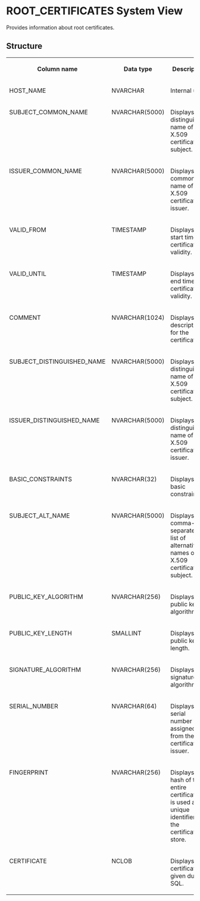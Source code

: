 <!-- loio087f2a01433e4ccca3f707fd9e177f2d -->

# ROOT\_CERTIFICATES System View

Provides information about root certificates.



<a name="loio087f2a01433e4ccca3f707fd9e177f2d__section_iy4_5nw_njb"/>

## Structure


<table>
<tr>
<th valign="top">

Column name



</th>
<th valign="top">

Data type



</th>
<th valign="top">

Description



</th>
</tr>
<tr>
<td valign="top">

HOST\_NAME



</td>
<td valign="top">

NVARCHAR



</td>
<td valign="top">

Internal use.



</td>
</tr>
<tr>
<td valign="top">

SUBJECT\_COMMON\_NAME



</td>
<td valign="top">

NVARCHAR\(5000\)



</td>
<td valign="top">

Displays the distinguished name of the X.509 certificate subject.



</td>
</tr>
<tr>
<td valign="top">

ISSUER\_COMMON\_NAME



</td>
<td valign="top">

NVARCHAR\(5000\)



</td>
<td valign="top">

Displays the common name of the X.509 certificate issuer.



</td>
</tr>
<tr>
<td valign="top">

VALID\_FROM



</td>
<td valign="top">

TIMESTAMP



</td>
<td valign="top">

Displays the start time of certificate's validity.



</td>
</tr>
<tr>
<td valign="top">

VALID\_UNTIL



</td>
<td valign="top">

TIMESTAMP



</td>
<td valign="top">

Displays the end time of certificate's validity.



</td>
</tr>
<tr>
<td valign="top">

COMMENT



</td>
<td valign="top">

NVARCHAR\(1024\)



</td>
<td valign="top">

Displays the description for the certificate.



</td>
</tr>
<tr>
<td valign="top">

SUBJECT\_DISTINGUISHED\_NAME



</td>
<td valign="top">

NVARCHAR\(5000\)



</td>
<td valign="top">

Displays the distinguished name of the X.509 certificate subject.



</td>
</tr>
<tr>
<td valign="top">

ISSUER\_DISTINGUISHED\_NAME



</td>
<td valign="top">

NVARCHAR\(5000\)



</td>
<td valign="top">

Displays the distinguished name of the X.509 certificate issuer.



</td>
</tr>
<tr>
<td valign="top">

BASIC\_CONSTRAINTS



</td>
<td valign="top">

NVARCHAR\(32\)



</td>
<td valign="top">

Displays the basic constraints.



</td>
</tr>
<tr>
<td valign="top">

SUBJECT\_ALT\_NAME



</td>
<td valign="top">

NVARCHAR\(5000\)



</td>
<td valign="top">

Displays the comma-separated list of alternative names of the X.509 certificate subject.



</td>
</tr>
<tr>
<td valign="top">

PUBLIC\_KEY\_ALGORITHM



</td>
<td valign="top">

NVARCHAR\(256\)



</td>
<td valign="top">

Displays the public key algorithm.



</td>
</tr>
<tr>
<td valign="top">

PUBLIC\_KEY\_LENGTH



</td>
<td valign="top">

SMALLINT



</td>
<td valign="top">

Displays the public key length.



</td>
</tr>
<tr>
<td valign="top">

SIGNATURE\_ALGORITHM



</td>
<td valign="top">

NVARCHAR\(256\)



</td>
<td valign="top">

Displays the signature algorithm.



</td>
</tr>
<tr>
<td valign="top">

SERIAL\_NUMBER



</td>
<td valign="top">

NVARCHAR\(64\)



</td>
<td valign="top">

Displays the serial number as assigned from the certificate issuer.



</td>
</tr>
<tr>
<td valign="top">

FINGERPRINT



</td>
<td valign="top">

NVARCHAR\(256\)



</td>
<td valign="top">

Displays the hash of the entire certificate. It is used as a unique identifier in the certificate store.



</td>
</tr>
<tr>
<td valign="top">

CERTIFICATE



</td>
<td valign="top">

NCLOB



</td>
<td valign="top">

Displays the certificate as given during SQL.



</td>
</tr>
</table>

